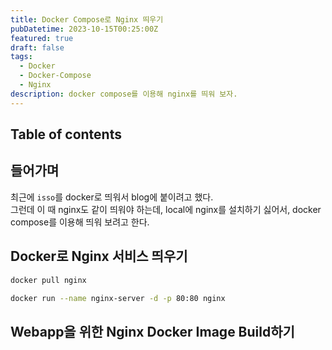 ```yaml
---
title: Docker Compose로 Nginx 띄우기
pubDatetime: 2023-10-15T00:25:00Z
featured: true
draft: false
tags:
  - Docker
  - Docker-Compose
  - Nginx
description: docker compose를 이용해 nginx를 띄워 보자.
---
```


## Table of contents

## 들어가며

최근에 `isso`를 docker로 띄워서 blog에 붙이려고 했다.  
그런데 이 때 nginx도 같이 띄워야 하는데, local에 nginx를 설치하기 싫어서, docker compose를 이용해 띄워 보려고 한다.

## Docker로 Nginx 서비스 띄우기

```zsh
docker pull nginx
```

```zsh
docker run --name nginx-server -d -p 80:80 nginx
```

## Webapp을 위한 Nginx Docker Image Build하기
